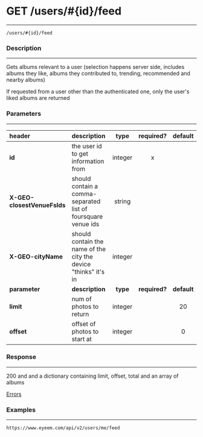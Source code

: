 # GET /users/#{id}/feed 
***
`/users/#{id}/feed`

### Description
***
Gets albums relevant to a user (selection happens server side, includes albums they like, albums they contributed to, trending, recommended and nearby albums)

If requested from a user other than the authenticated one, only the user's liked albums are returned

### Parameters
***

|header| description| type |required? |default|
|:---------|:--------------|:----------:|:------------:|:------------:|
|**id**|the user id to get information from|integer|x||
|**X-GEO-closestVenueFsIds**|should contain a comma-separated list of foursquare venue ids|string|||
|**X-GEO-cityName**|should contain the name of the city the device "thinks" it's in|integer|||
|**parameter**| **description**| **type** |**required?** |**default**|
|**limit**|num of photos to return|integer||20|
|**offset**|offset of photos to start at|integer||0|


### Response
***

200 and and a dictionary containing limit, offset, total and an array of albums

[Errors](../../resources/errors.md#files)

### Examples
***

`https://www.eyeem.com/api/v2/users/me/feed`




